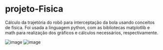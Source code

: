 # projeto-Fisica
Cálculo da trajetória do robô para interceptação da bola usando conceitos de física. Foi usada a linguagem python, com as bibliotecas matplotlib e math para realização dos gráficos e cálculos necessários, respectivamente. 

![image](https://github.com/gabriellemitie/projeto-Fisica/assets/99052048/0d86602e-8779-44f1-adff-6f65a290eb76)
![image](https://github.com/gabriellemitie/projeto-Fisica/assets/99052048/06c531d6-e967-4e9f-9923-aadb6b0d69c5)

